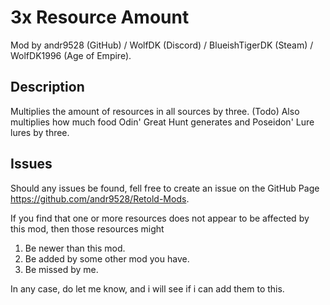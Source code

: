 # 3x Resource Amount

Mod by andr9528 (GitHub) / WolfDK (Discord) / BlueishTigerDK (Steam) / WolfDK1996 (Age of Empire).

## Description

Multiplies the amount of resources in all sources by three.
(Todo) Also multiplies how much food Odin' Great Hunt generates and Poseidon' Lure lures by three.

## Issues

Should any issues be found, fell free to create an issue on the GitHub Page <https://github.com/andr9528/Retold-Mods>.

If you find that one or more resources does not appear to be affected by this mod, then those resources might

1. Be newer than this mod.
2. Be added by some other mod you have.
3. Be missed by me.

In any case, do let me know, and i will see if i can add them to this.
